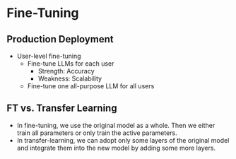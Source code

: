 # Fine-Tuning

## Production Deployment

- User-level fine-tuning
  - Fine-tune LLMs for each user
    - Strength: Accuracy
    - Weakness: Scalability
  - Fine-tune one all-purpose LLM for all users

## FT vs. Transfer Learning

- In fine-tuning, we use the original model as a whole. Then we either train all parameters or only train the active parameters.
- In transfer-learning, we can adopt only some layers of the original model and integrate them into the new model by adding some more layers.

